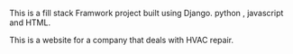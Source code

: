 This is a fill stack Framwork project built using Django. python , javascript and HTML.

This is a website for a company that deals with HVAC repair.